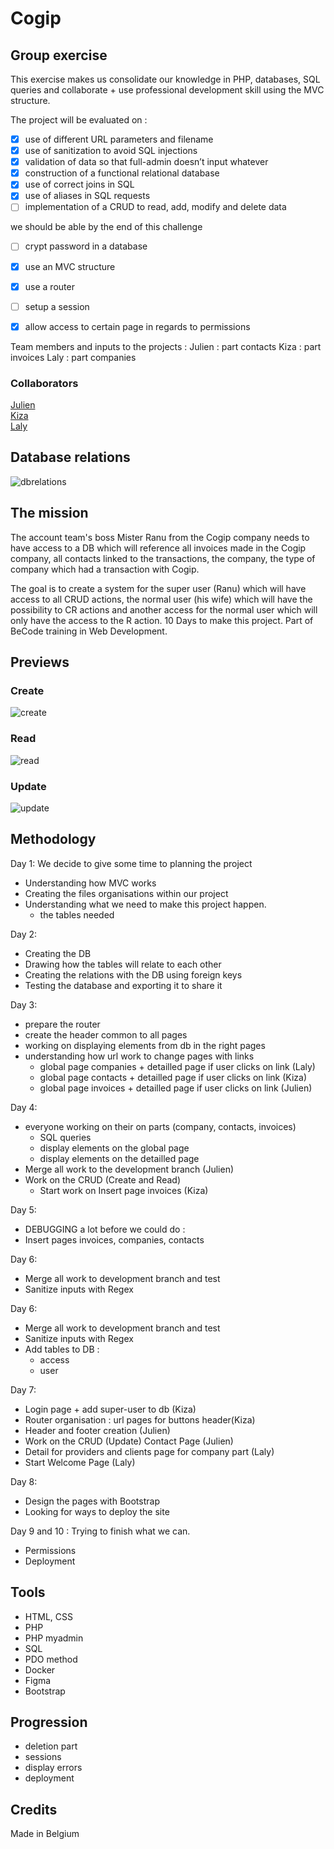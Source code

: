 # Cogip

## Group exercise

This exercise makes us consolidate our knowledge in PHP, databases, SQL queries and collaborate + use professional development skill using the MVC structure.

The project will be evaluated on :

- [X] use of different URL parameters and filename   
- [X] use of sanitization to avoid SQL injections 
- [X] validation of data so that full-admin doesn’t input whatever 
- [X] construction of a functional relational database 
- [X] use of correct joins in SQL 
- [X] use of aliases in SQL requests
- [ ] implementation of a CRUD to read, add, modify and delete data

we should be able by the end of this challenge

- [ ] crypt password in a database 
- [X] use an MVC structure 
- [X] use a router 
- [ ] setup a session 
- [X] allow access to certain page in regards to permissions 


Team members and inputs to the projects :
Julien : part contacts
Kiza : part invoices
Laly : part companies

### Collaborators
[Julien](https://github.com/ggbjulien)<br/>
[Kiza](https://github.com/Kiza-coder/) <br/>
[Laly](https://github.com/lalsdev)<br/>


## Database relations

![dbrelations](VIVELACOGIP.jpg)

## The mission

The account team's boss Mister Ranu from the Cogip company needs to have access to a DB which will reference all invoices made in the Cogip company, all contacts linked to the transactions, the company, the type of company which had a transaction with Cogip.

The goal is to create a system for the super user (Ranu) which will have access to all CRUD actions, the normal user (his wife) which will have the possibility to CR actions and another access for the normal user which will only have the access to the R action. 10 Days to make this project. Part of BeCode training in Web Development.

## Previews
### Create
![create](assets/img/create.png)
### Read
![read](assets/img/read.png)
### Update
![update](assets/img/update.png)

## Methodology

Day 1:
We decide to give some time to planning the project

- Understanding how MVC works
- Creating the files organisations within our project
- Understanding what we need to make this project happen.
  - the tables needed

Day 2:

- Creating the DB
- Drawing how the tables will relate to each other
- Creating the relations with the DB using foreign keys
- Testing the database and exporting it to share it


Day 3:
- prepare the router
- create the header common to all pages
- working on displaying elements from db in the right pages
- understanding how url work to change pages with links
  - global page companies + detailled page if user clicks on link (Laly)
  - global page contacts + detailled page if user clicks on link (Kiza)
  - global page invoices + detailled page if user clicks on link (Julien)


Day 4:
- everyone working on their on parts (company, contacts, invoices)
    - SQL queries
    - display elements on the global page
    - display elements on the detailled page
- Merge all work to the development branch (Julien)
- Work on the CRUD (Create and Read) 
    - Start work on Insert page invoices (Kiza)
 
 
Day 5:
  - DEBUGGING a lot before we could do :
  - Insert pages invoices, companies, contacts
  
  
Day 6:
  - Merge all work to development branch and test
  - Sanitize inputs with Regex

Day 6:
- Merge all work to development branch and test
- Sanitize inputs with Regex
- Add tables to DB :
    - access
    - user
    
Day 7:
- Login page + add super-user to db (Kiza)
- Router organisation : url pages for buttons header(Kiza)
- Header and footer creation (Julien)
- Work on the CRUD (Update) Contact Page (Julien)
- Detail for providers and clients page for company part (Laly)
- Start Welcome Page (Laly)

Day 8:
- Design the pages with Bootstrap
- Looking for ways to deploy the site

Day 9 and 10 :
Trying to finish what we can.
- Permissions
- Deployment

## Tools

- HTML, CSS
- PHP
- PHP myadmin
- SQL 
- PDO method
- Docker
- Figma
- Bootstrap

## Progression
- deletion part
- sessions
- display errors
- deployment

## Credits
Made in Belgium
